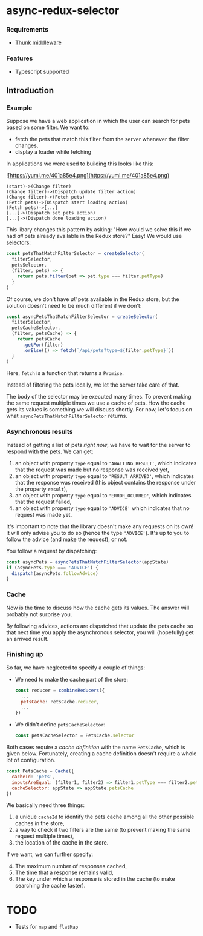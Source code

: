 # async-redux-selector

### Requirements

* [Thunk middleware](https://github.com/gaearon/redux-thunk)

### Features

* Typescript supported

## Introduction

### Example

Suppose we have a web application in which the user can search for pets based on some filter. We want to:

* fetch the pets that match this filter from the server whenever the filter changes,
* display a loader while fetching

In applications we were used to building this looks like this:

![https://yuml.me/401a85e4.png](https://yuml.me/401a85e4.png)

```
(start)->(Change filter)
(Change filter)->(Dispatch update filter action)
(Change filter)->(Fetch pets)
(Fetch pets)->(Dispatch start loading action)
(Fetch pets)->[...]
[...]->(Dispatch set pets action)
[...]->(Dispatch done loading action)
```

This libary changes this pattern by asking: "How would we solve this if we had _all_ pets already available in the Redux store?" Easy! We would use [selectors](https://redux.js.org/recipes/computing-derived-data):

```javascript
const petsThatMatchFilterSelector = createSelector(
  filterSelector,
  petsSelector,
  (filter, pets) => {
    return pets.filter(pet => pet.type === filter.petType)
  }
)
```

Of course, we don't have _all_ pets available in the Redux store, but the solution doesn't need to be much different if we don't:

```javascript
const asyncPetsThatMatchFilterSelector = createSelector(
  filterSelector,
  petsCacheSelector,
  (filter, petsCache) => {
    return petsCache
      .getFor(filter)
      .orElse(() => fetch(`/api/pets?type=${filter.petType}`))
  }
)
```

Here, `fetch` is a function that returns a `Promise`.

Instead of filtering the pets locally, we let the server take care of that.

The body of the selector may be executed many times. To prevent making the same request multiple times we use a cache of pets. How the cache gets its values is something we will discuss shortly. For now, let's focus on what `asyncPetsThatMatchFilterSelector` returns.

### Asynchronous results
Instead of getting a list of pets _right now_, we have to wait for the server to respond with the pets. We can get:

1. an object with property `type` equal to `'AWAITING_RESULT'`, which indicates that the request was made but no response was received yet,
1. an object with property `type` equal to `'RESULT_ARRIVED'`, which indicates that the response was received (this object contains the response under the property `result`),
1. an object with property `type` equal to `'ERROR_OCURRED'`, which indicates that the request failed,
1. an object with property `type` equal to `'ADVICE'` which indicates that no request was made yet.

It's important to note that the library doesn't make any requests on its own! It will only advise you to do so (hence the type `'ADVICE'`). It's up to you to follow the advice (and make the request), or not.

You follow a request by dispatching:

```javascript
const asyncPets = asyncPetsThatMatchFilterSelector(appState)
if (asyncPets.type === 'ADVICE') {
  dispatch(asyncPets.followAdvice)
}
```

### Cache

Now is the time to discuss how the cache gets its values. The answer will probably not surprise you.

By following advices, actions are dispatched that update the pets cache so that next time you apply the asynchronous selector, you will (hopefully) get an arrived result.

### Finishing up

So far, we have neglected to specify a couple of things:

* We need to make the cache part of the store:
    
    ```javascript
    const reducer = combineReducers({
      ...
      petsCache: PetsCache.reducer,
      ...
    })
    ```
    
* We didn't define `petsCacheSelector`:

    ```javascript
    const petsCacheSelector = PetsCache.selector
    ```

Both cases require a _cache definition_ with the name `PetsCache`, which is given below. Fortunately, creating a cache definition doesn't require a whole lot of configuration.

```javascript
const PetsCache = Cache({
  cacheId: 'pets',
  inputsAreEqual: (filter1, filter2) => filter1.petType === filter2.petType,
  cacheSelector: appState => appState.petsCache
})
```

We basically need three things:

1. a unique `cacheId` to identify the pets cache among all the other possible caches in the store,
2. a way to check if two filters are the same (to prevent making the same request multiple times),
3. the location of the cache in the store.

If we want, we can further specify:

4. The maximum number of responses cached,
5. The time that a response remains valid,
6. The key under which a response is stored in the cache (to make searching the cache faster).

# TODO

* Tests for `map` and `flatMap`

